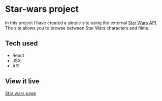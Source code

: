 # Star-wars project

In this project I have created a simple site using the external [Star Wars API](https://swapi.dev/documentation).
The site allows you to browse between Star Wars characters and films.

## Tech used

- React
- JSX
- API

## View it live

[Star wars page](https://therese-star-wars.netlify.app/)
